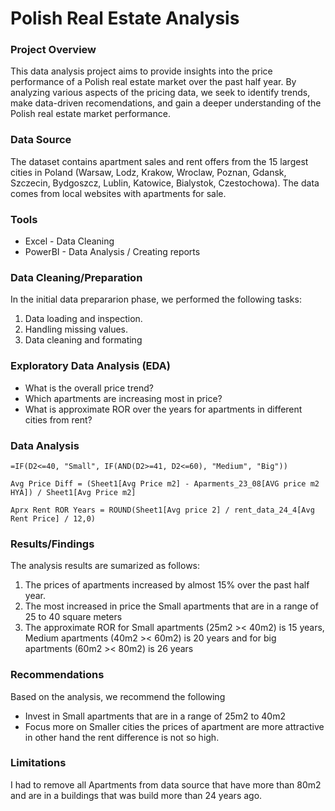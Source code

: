 # Polish Real Estate Analysis

### Project Overview

This data analysis project aims to provide insights into the price performance of a Polish real estate market over the past half year. By analyzing various aspects of the pricing data, we seek to identify trends, make data-driven recomendations, and gain a deeper understanding of the Polish real estate market performance. 


### Data Source
The dataset contains apartment sales and rent offers from the 15 largest cities in Poland (Warsaw, Lodz, Krakow, Wroclaw, Poznan, Gdansk, Szczecin, Bydgoszcz, Lublin, Katowice, Bialystok, Czestochowa). The data comes from local websites with apartments for sale.

### Tools

- Excel - Data Cleaning 
- PowerBI - Data Analysis / Creating reports

### Data Cleaning/Preparation

In the initial data prepararion phase, we performed the following tasks:
1. Data loading and inspection.
2. Handling missing values.
3. Data cleaning and formating

### Exploratory Data Analysis (EDA)

- What is the overall price trend?
- Which apartments are increasing most in price?
- What is approximate ROR over the years for apartments in different cities from rent?

  
### Data Analysis

```Excel
=IF(D2<=40, "Small", IF(AND(D2>=41, D2<=60), "Medium", "Big"))
```
```DAX
Avg Price Diff = (Sheet1[Avg Price m2] - Aparments_23_08[AVG price m2 HYA]) / Sheet1[Avg Price m2]
```
```DAX
Aprx Rent ROR Years = ROUND(Sheet1[Avg price 2] / rent_data_24_4[Avg Rent Price] / 12,0)
```

### Results/Findings

The analysis results are sumarized as follows:
1. The prices of apartments increased by almost 15% over the past half year.
2. The most increased in price the Small apartments that are in a range of 25 to 40 square meters
3. The approximate ROR for Small apartments (25m2 >< 40m2) is 15 years, Medium apartments (40m2 >< 60m2) is 20 years and for big apartments (60m2 >< 80m2) is 26 years

### Recommendations

Based on the analysis, we recommend the following
- Invest in Small apartments that are in a range of 25m2 to 40m2
- Focus more on Smaller cities the prices of apartment are more attractive in other hand the rent difference is not so high.

### Limitations
I had to remove all Apartments from data source that have more than 80m2 and are in a buildings that was build more than 24 years ago. 

